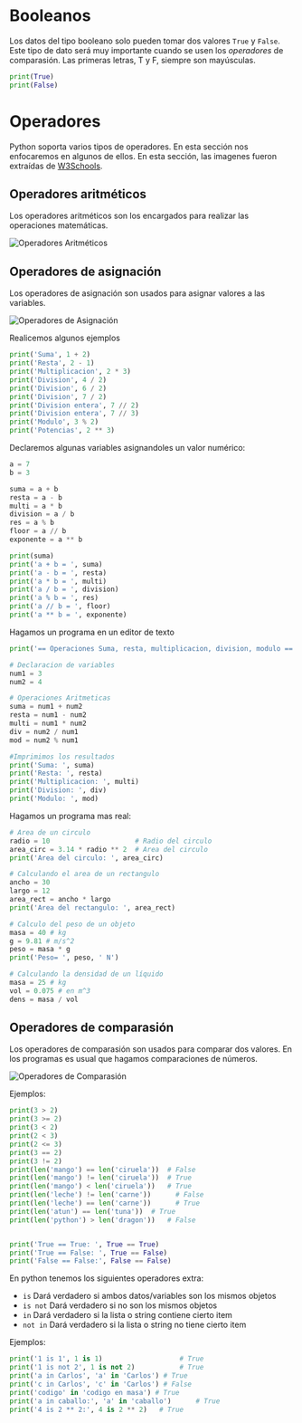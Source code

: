 # Booleanos

Los datos del tipo booleano solo pueden tomar dos valores `True` y `False`. Este tipo de dato será muy importante cuando se usen los *operadores* de comparasión. Las primeras letras, T y F, siempre son mayúsculas.

```python
print(True)
print(False)
```

# Operadores

Python soporta varios tipos de operadores. En esta sección nos enfocaremos en algunos de ellos. En esta sección, las imagenes fueron extraídas de [W3Schools](https://www.w3schools.com/python/python_operators.asp).

## Operadores aritméticos

Los operadores aritméticos son los encargados para realizar las operaciones matemáticas.

![Operadores Aritméticos](./figures/opers_1.png)

## Operadores de asignación

Los operadores de asignación son usados para asignar valores a las variables.

![Operadores de Asignación](./figures/opers_2.png)

Realicemos algunos ejemplos

```python
print('Suma', 1 + 2)
print('Resta', 2 - 1)
print('Multiplicacion', 2 * 3)
print('Division', 4 / 2)
print('Division', 6 / 2)
print('Division', 7 / 2)
print('Division entera', 7 // 2)
print('Division entera', 7 // 3)
print('Modulo', 3 % 2)
print('Potencias', 2 ** 3)
```

Declaremos algunas variables asignandoles un valor numérico:

```python
a = 7
b = 3

suma = a + b
resta = a - b
multi = a * b
division = a / b
res = a % b
floor = a // b
exponente = a ** b

print(suma)
print('a + b = ', suma)
print('a - b = ', resta)
print('a * b = ', multi)
print('a / b = ', division)
print('a % b = ', res)
print('a // b = ', floor)
print('a ** b = ', exponente)
```

Hagamos un programa en un editor de texto
```python
print('== Operaciones Suma, resta, multiplicacion, division, modulo ==')

# Declaracion de variables
num1 = 3
num2 = 4

# Operaciones Aritmeticas
suma = num1 + num2
resta = num1 - num2
multi = num1 * num2
div = num2 / num1
mod = num2 % num1

#Imprimimos los resultados
print('Suma: ', suma)
print('Resta: ', resta)
print('Multiplicacion: ', multi)
print('Division: ', div)
print('Modulo: ', mod)
```

Hagamos un programa mas real:

```python
# Area de un circulo
radio = 10                     # Radio del circulo
area_circ = 3.14 * radio ** 2  # Area del circulo
print('Area del circulo: ', area_circ)

# Calculando el area de un rectangulo
ancho = 30
largo = 12
area_rect = ancho * largo
print('Area del rectangulo: ', area_rect)

# Calculo del peso de un objeto
masa = 40 # kg
g = 9.81 # m/s^2
peso = masa * g
print('Peso= ', peso, ' N')

# Calculando la densidad de un líquido
masa = 25 # kg
vol = 0.075 # en m^3
dens = masa / vol
```


## Operadores de comparasión

Los operadores de comparasión son usados para comparar dos valores. En los programas es usual que hagamos comparaciones de números.

![Operadores de Comparasión](./figures/opers_3.png)

Ejemplos:

```python
print(3 > 2)    
print(3 >= 2)   
print(3 < 2)     
print(2 < 3)     
print(2 <= 3)    
print(3 == 2)    
print(3 != 2)    
print(len('mango') == len('ciruela'))  # False
print(len('mango') != len('ciruela'))  # True
print(len('mango') < len('ciruela'))   # True
print(len('leche') != len('carne'))      # False
print(len('leche') == len('carne'))      # True
print(len('atun') == len('tuna'))  # True
print(len('python') > len('dragon'))   # False


print('True == True: ', True == True)
print('True == False: ', True == False)
print('False == False:', False == False)
```

En python tenemos los siguientes operadores extra:
- `is` Dará verdadero si ambos datos/variables son los mismos objetos
- `is not` Dará verdadero si no son los mismos objetos
- `in` Dará verdadero si la lista o string contiene cierto item
- `not in` Dará verdadero si la lista o string no tiene cierto item

Ejemplos:

```python
print('1 is 1', 1 is 1)                   # True
print('1 is not 2', 1 is not 2)           # True
print('a in Carlos', 'a' in 'Carlos') # True
print('c in Carlos', 'c' in 'Carlos') # False
print('codigo' in 'codigo en masa') # True
print('a in caballo:', 'a' in 'caballo')      # True
print('4 is 2 ** 2:', 4 is 2 ** 2)   # True
```
